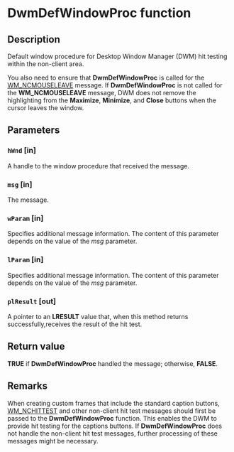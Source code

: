 # DwmDefWindowProc function

## Description

Default window procedure for Desktop Window Manager (DWM) hit testing within the non-client area.

You also need to ensure that **DwmDefWindowProc** is called for the [WM_NCMOUSELEAVE](https://learn.microsoft.com/windows/desktop/inputdev/wm-ncmouseleave) message. If **DwmDefWindowProc** is not called for the **WM_NCMOUSELEAVE** message, DWM does not remove the highlighting from the **Maximize**, **Minimize**, and **Close** buttons when the cursor leaves the window.

## Parameters

### `hWnd` [in]

A handle to the window procedure that received the message.

### `msg` [in]

The message.

### `wParam` [in]

Specifies additional message information. The content of this parameter depends on the value of the *msg* parameter.

### `lParam` [in]

Specifies additional message information. The content of this parameter depends on the value of the *msg* parameter.

### `plResult` [out]

A pointer to an **LRESULT** value that, when this method returns successfully,receives the result of the hit test.

## Return value

**TRUE** if **DwmDefWindowProc** handled the message; otherwise, **FALSE**.

## Remarks

When creating custom frames that include the standard caption buttons, [WM_NCHITTEST](https://learn.microsoft.com/windows/desktop/inputdev/wm-nchittest) and other non-client hit test messages should first be passed to the **DwmDefWindowProc** function. This enables the DWM to provide hit testing for the captions buttons. If **DwmDefWindowProc** does not handle the non-client hit test messages, further processing of these messages might be necessary.